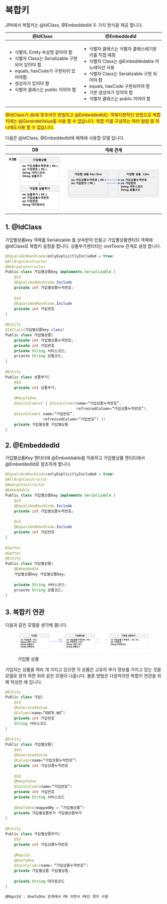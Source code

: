 # 복합키

JPA에서 복합키는 @IdClass, @EmbeddedId 두 가지 방식을 제공 합니다.

| @IdClass                                                                                                                                                                          | @EmbeddedId                                                                                                                                                                                                           |
| --------------------------------------------------------------------------------------------------------------------------------------------------------------------------------- | --------------------------------------------------------------------------------------------------------------------------------------------------------------------------------------------------------------------- |
| <ul><li>식별자, Entity 속성명 같아야 함</li><li>식별자 Class는 Serializable 구현되어 있어야 함.</li><li>equals, hasCode가 구현되어 있어야함.</li><li>생성자가 있어야 함 </li><li>식별자 클래스는 public 이어야 함<br><br></li></ul> | <ul><li>식별자 클래스는 식별자 클래스에기본키를 직접 매핑 </li><li>식별자 Class는 @Embeddedable 어노테이션 사용</li><li>식별자 Class는 Serializable 구현 되어야 함</li><li>equals, hasCode 구현되어야 함</li><li>기본 생성자가 있어야 함</li><li>식별자 클래스는 public 이어야 함</li></ul> |

<mark style="color:purple;">@IdClass가 db에 맞추어진 방법이고 @EmbeddedId는 객체지향적인 방법으로 복합 키에는 @GenerateValue를 사용 할 수 없습니다. 복합 키를 구성하는 여러 컬럼 중 하나에도사용 할 수 없습니다.</mark>

다음은 @IdClass, @EmbeddedId에 예제에 사용할 모델 입니다.

| DB                                          | 객체 관계                                       |
| ------------------------------------------- | ------------------------------------------- |
| ![](<../../.gitbook/assets/image (55).png>) | ![](<../../.gitbook/assets/image (56).png>) |

## &#x20;1. @IdClass

가입별상품key 객체를 Serializable 를 상속받아 만들고 가입별상품엔티티 객체에 @IdClass로 복합키 설정을 합니다. 상품부가엔티티는 oneToone 관계로 설정 합니다.

```java
@EqualsAndHashCode(onlyExplicitlyIncluded = true)
@AllArgsConstructor
@NoArgsConstructor
Public class 가입별상품key implements Serializable {
    @id
    @EqualsAndHashCode.Include
    private int 가입별상품누적번호;
    
    @id
    @EqualsAndHashCode.Include
    private int 가입번호
}

@Entity
@IdClass(가입별상품key.class)
Public class 가입별상품{
    private int 가입별상품누적번호;
    private int 가입번호
    private String 서비스코드;
    priavte String 상품코드;
}

@Entity
Public class 상품부가{
    @Id
    private int 상품부가;
    
    @ManyToOne
    @JoinColumns( { @JoinColumn(name=“가입상품누적번호”, 
                                refrencedColumn=“가입상품누적번호”),
    @JoinColumn( name=“가입번호”, 
                 refrencedColumn=“가입번호”) })
    private 가입별상품 가입별상품
}
```

## 2. @EmbeddedId

가입별상품Key 엔티티에 @Embeddable를 적용하고 가입별상품 엔티티에서 @EmbeddedId로 참조하게 합니다.

```java
@EqualsAndHashCode(onlyExplicitlyIncluded = true)
@AllArgsConstructor
@NoArgsConstructor
@Embeddable
Public class 가입별상품key implements Serializable {
    @id
    @EqualsAndHashCode.Include
    private int 가입별상품누적번호;
    
    @id
    @EqualsAndHashCode.Include
    private int 가입번호
}

@Setter
@Getter
@Entity
Public class 가입별상품{
    @EmbeddedId
    가입별상품key 가입별상품key;
    
    private String 서비스코드;
    priavte String 상품코드;
}
```

## 3.  복합키 연관

다음과 같은 모델을 생각해 봅니다.

<figure><img src="../../.gitbook/assets/image (57).png" alt=""><figcaption><p>가입별 상픔</p></figcaption></figure>

가입자는 상품을 여러 개 가지고 있으면 각 상품은 고유의 부가 정보를 가지고 있는 것을 모델로 정의 하면 위와 같은 모델이 나옵니다. 몰론 방법은 다양하지만 복합키 연관을 위해 작성한 예 입니다.

```java
@Entity
Public class 가입{
    @id
    @GeneratedValue
    @Column(name=“ENTR_NO”)
    private int 가입번호
    String 서비스코드
}

@Entity
Public class 가입별상품{
    @id
    @GeneratedValue
    @Column(name=“가입상품누적번호”)
    private int 가입상품누적번호
    
    @id
    @ManyToOne
    @JoinColumn(name=“가입번호”)
    private int 가입번호
    private String 서비스코드
    
    @OneToOne(mappedBy = “가입별상품”)
    private 가입별상품부가 가입별상품부가
}

@Entity
Public class 가입별상품부가{
    @Id
    private int 가입상품누적번호
    
    @MapsId
    @OneToOne
    @JoinColumn(name= “가입상품누적번호”)
    private 가입별상품 가입별상품;
    
    private String 대리점코드
}
```

```
@MapsId : OneToOne 관계에서 PK 이면서 FK인 경우 사용 
```
